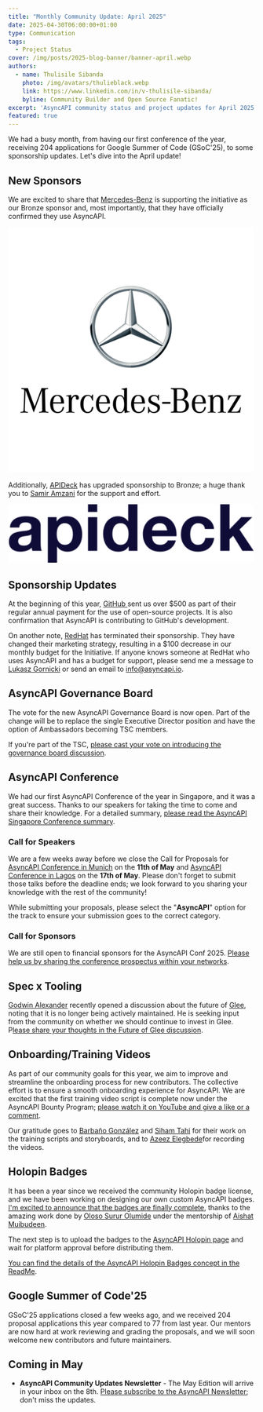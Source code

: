 ```yaml
---
title: "Monthly Community Update: April 2025"
date: 2025-04-30T06:00:00+01:00
type: Communication
tags:
  - Project Status
cover: /img/posts/2025-blog-banner/banner-april.webp
authors:
  - name: Thulisile Sibanda
    photo: /img/avatars/thulieblack.webp
    link: https://www.linkedin.com/in/v-thulisile-sibanda/
    byline: Community Builder and Open Source Fanatic!
excerpt: 'AsyncAPI community status and project updates for April 2025'
featured: true
---
```


We had a busy month, from having our first conference of the year, receiving 204 applications for Google Summer of Code (GSoC'25),  to some sponsorship updates. Let's dive into the April update!

## New Sponsors

We are excited to share that [Mercedes-Benz](https://opensource.mercedes-benz.com/manifesto/) is supporting the initiative as our Bronze sponsor and, most importantly, that they have officially confirmed they use AsyncAPI.

<a href='https://opensource.mercedes-benz.com/' target='_blank'>
<img src='https://github.com/asyncapi/spec/blob/master/assets/mercedes-benz.png?raw=true' alt='Mercedes-Benz' width='500px' />
</a>

Additionally, [APIDeck](https://www.apideck.com/) has upgraded sponsorship to Bronze; a huge thank you to [Samir Amzani](https://www.linkedin.com/in/amzani) for the support and effort.

<a href='https://www.apideck.com/' target='_blank'>
<img src='https://github.com/asyncapi/spec/blob/master/assets/apideck.png?raw=true' alt='APIDeck' width='500px' />
</a>

## Sponsorship Updates
At the beginning of this year, [GitHub ](http://github.com/) sent us over $500 as part of their regular annual payment for the use of open-source projects. It is also confirmation that AsyncAPI is contributing to GitHub's development.

On another note, [RedHat](https://www.redhat.com) has terminated their sponsorship. They have changed their marketing strategy, resulting in a $100 decrease in our monthly budget for the Initiative. 
If anyone knows someone at RedHat who uses AsyncAPI and has a budget for support, please send me a message to [Lukasz Gornicki](https://asyncapi.slack.com/team/UD698Q5LM) or send an email to info@asyncapi.io. 

## AsyncAPI Governance Board 
The vote for the new AsyncAPI Governance Board is now open. Part of the change will be to replace the single Executive Director position and have the option of Ambassadors becoming TSC members. 

If you're part of the TSC, [please cast your vote on introducing the governance board discussion](https://github.com/asyncapi/community/pull/1634#issuecomment-2822193087).

## AsyncAPI Conference

We had our first AsyncAPI Conference of the year in Singapore, and it was a great success. Thanks to our speakers for taking the time to come and share their knowledge. For a detailed summary, [please read the AsyncAPI Singapore Conference summary]().

### Call for Speakers
We are a few weeks away before we close the Call for Proposals for [AsyncAPI Conference in Munich](https://conference.asyncapi.com/venue/Munich) on the **11th of May** and [AsyncAPI Conference in Lagos](https://conference.asyncapi.com/venue/Lagos) on the **17th of May**. Please don't forget to submit those talks before the deadline ends; we look forward to you sharing your knowledge with the rest of the community!

While submitting your proposals, please select the "**AsyncAPI**" option for the track to ensure your submission goes to the correct category.

### Call for Sponsors
We are still open to financial sponsors for the AsyncAPI Conf 2025. [Please help us by sharing the conference prospectus within your networks](https://drive.google.com/file/d/1LxTFLWkRmFQkHOyrwZBL7yqSO2_XPJNq/view?usp=sharing).

## Spec x Tooling 
[Godwin Alexander](https://github.com/oviecodes) recently opened a discussion about the future of [Glee](https://github.com/asyncapi/glee), noting that it is no longer being actively maintained. He is seeking input from the community on whether we should continue to invest in Glee. P[lease share your thoughts in the Future of Glee discussion](https://github.com/orgs/asyncapi/discussions/1861).

## Onboarding/Training Videos
As part of our community goals for this year, we aim to improve and streamline the onboarding process for new contributors. The collective effort is to ensure a smooth onboarding experience for AsyncAPI. We are excited that the first training video script is complete now under the AsyncAPI Bounty Program; [please watch it on YouTube and give a like or a comment](https://www.youtube.com/watch?v=NcGhTALozzI).


Our gratitude goes to [Barbaño González](https://www.linkedin.com/in/barbano-gonzalez-moreno) and [Siham Tahi](https://www.linkedin.com/in/siham-tahi) for their work on the training scripts and storyboards, and to [Azeez Elegbede](https://www.linkedin.com/in/acebuild)for recording the videos.

## Holopin Badges
It has been a year since we received the community Holopin badge license, and we have been working on designing our own custom AsyncAPI badges. [I'm excited to announce that the badges are finally complete](), thanks to the amazing work done by [Oloso Surur Olumide](https://github.com/Oloso-surur) under the mentorship of [Aishat Muibudeen](https://github.com/Mayaleeeee). 

The next step is to upload the badges to the [AsyncAPI Holopin page](https://www.holopin.io/@asyncapi) and wait for platform approval before distributing them.

[You can find the details of the AsyncAPI Holopin Badges concept in the ReadMe](https://github.com/asyncapi/community/tree/master/design/Holopin-Badges).

## Google Summer of Code'25
GSoC'25 applications closed a few weeks ago, and we received 204 proposal applications this year compared to 77 from last year. 
Our mentors are now hard at work reviewing and grading the proposals, and we will soon welcome new contributors and future maintainers.

## Coming in May

- **AsyncAPI Community Updates Newsletter** - The May Edition will arrive in your inbox on the 8th. [Please subscribe to the AsyncAPI Newsletter](https://www.asyncapi.com/newsletter); don't miss the updates.


